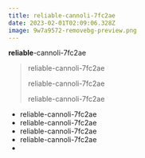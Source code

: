 ```yaml
---
title: reliable-cannoli-7fc2ae
date: 2023-02-01T02:09:06.328Z
image: 9w7a9572-removebg-preview.png
---
```

**reliable**-cannoli-7fc2ae



> reliable-cannoli-7fc2ae
>
> reliable-cannoli-7fc2ae
>
> reliable-cannoli-7fc2ae

* reliable-cannoli-7fc2ae
* reliable-cannoli-7fc2ae
* reliable-cannoli-7fc2ae
* reliable-cannoli-7fc2ae
*